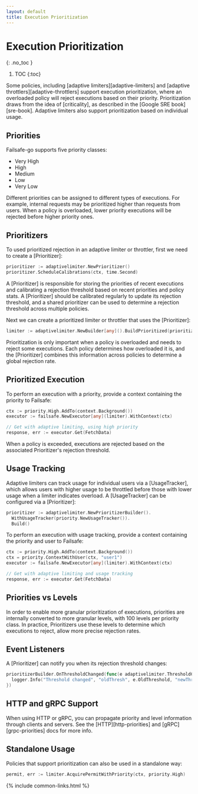 ```yaml
---
layout: default
title: Execution Prioritization
---
```


# Execution Prioritization
{: .no_toc }

1. TOC
{:toc}

Some policies, including [adaptive limiters][adaptive-limiters] and [adaptive throttlers][adaptive-throttlers] support execution prioritization, where an overloaded policy will reject executions based on their priority. Prioritization draws from the idea of [criticality], as described in the [Google SRE book][sre-book]. Adaptive limiters also support prioritization based on individual usage.

## Priorities

Failsafe-go supports five priority classes:

- Very High
- High
- Medium
- Low
- Very Low

Different priorities can be assigned to different types of executions. For example, internal requests may be prioritized higher than requests from users. When a policy is overloaded, lower priority executions will be rejected before higher priority ones.

## Prioritizers

To used prioritized rejection in an adaptive limiter or throttler, first we need to create a [Prioritizer]:

```go
prioritizer := adaptivelimiter.NewPrioritizer()
prioritizer.ScheduleCalibrations(ctx, time.Second)
```

A [Prioritizer] is responsible for storing the priorities of recent executions and calibrating a rejection threshold based on recent priorities and policy stats. A [Prioritizer] should be calibrated regularly to update its rejection threshold, and a shared prioritizer can be used to determine a rejection threshold across multiple policies. 

Next we can create a prioritized limiter or throttler that uses the [Prioritizer]:

```go
limiter := adaptivelimiter.NewBuilder[any]().BuildPrioritized(prioritizer)
```

Prioritization is only important when a policy is overloaded and needs to reject some executions. Each policy determines how overloaded it is, and the [Prioritizer] combines this information across policies to determine a global rejection rate.

## Prioritized Execution

To perform an execution with a priority, provide a context containing the priority to Failsafe:

```go
ctx := priority.High.AddTo(context.Background())
executor := failsafe.NewExecutor[any](limiter).WithContext(ctx)

// Get with adaptive limiting, using high priority
response, err := executor.Get(FetchData)
```

When a policy is exceeded, executions are rejected based on the associated Prioritizer's rejection threshold.

## Usage Tracking

Adaptive limiters can track usage for individual users via a [UsageTracker], which allows users with higher usage to be throttled before those with lower usage when a limiter indicates overload. A [UsageTracker] can be configured via a [Prioritizer]:

```go
prioritizer := adaptivelimiter.NewPrioritizerBuilder().
  WithUsageTracker(priority.NewUsageTracker()).
  Build()
```

To perform an execution with usage tracking, provide a context containing the priority and user to Failsafe:

```go
ctx := priority.High.AddTo(context.Background())
ctx = priority.ContextWithUser(ctx, "user1")
executor := failsafe.NewExecutor[any](limiter).WithContext(ctx)

// Get with adaptive limiting and usage tracking
response, err := executor.Get(FetchData)
```

## Priorities vs Levels

In order to enable more granular prioritization of executions, priorities are internally converted to more granular levels, with 100 levels per priority class. In practice, Prioritizers use these levels to determine which executions to reject, allow more precise rejection rates.

## Event Listeners

A [Prioritizer] can notify you when its rejection threshold changes:

```go
prioritizerBuilder.OnThresholdChanged(func(e adaptivelimiter.ThresholdChangedEvent) {
  logger.Info("Threshold changed", "oldThresh", e.OldThreshold, "newThresh", e.NewThreshold)
})
```

## HTTP and gRPC Support

When using HTTP or gRPC, you can propagate priority and level information through clients and servers. See the [HTTP][http-priorities] and [gRPC][grpc-priorities] docs for more info.

## Standalone Usage

Policies that support prioritization can also be used in a standalone way:

```go
permit, err := limiter.AcquirePermitWithPriority(ctx, priority.High)
```

{% include common-links.html %}
